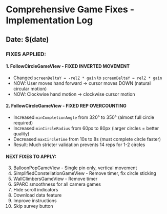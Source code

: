 # Comprehensive Game Fixes - Implementation Log

## Date: $(date)

### FIXES APPLIED:

#### 1. FollowCircleGameView - FIXED INVERTED MOVEMENT
- Changed `screenDeltaY = -relZ * gain` to `screenDeltaY = relZ * gain`
- NOW: User moves hand forward → cursor moves DOWN (natural circular motion)
- NOW: Clockwise hand motion → clockwise cursor motion

#### 2. FollowCircleGameView - FIXED REP OVERCOUNTING  
- Increased `minCompletionAngle` from 320° to 350° (almost full circle required)
- Increased `minCircleRadius` from 60px to 80px (larger circles = better quality)
- Decreased `maxCircleTime` from 10s to 8s (must complete circle faster)
- Result: Much stricter validation prevents 14 reps for 1-2 circles

#### NEXT FIXES TO APPLY:
3. BalloonPopGameView - Single pin only, vertical movement
4. SimplifiedConstellationGameView - Remove timer, fix circle sticking
5. WallClimbersGameView - Remove timer
6. SPARC smoothness for all camera games
7. Hide scroll indicators
8. Download data feature
9. Improve instructions
10. Skip survey button

